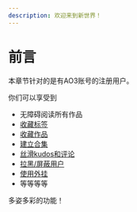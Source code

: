 ```yaml
---
description: 欢迎来到新世界！
---
```


# 前言

本章节针对的是有AO3账号的注册用户。

你们可以享受到

* 无障碍阅读所有作品
* [收藏标签](ru-he-shou-cang-biao-qian.md)
* [收藏作品](shu-qian-shou-cang-bookmark.md)
* [建立合集](he-ji-shi-shi-mo-zen-mo-yong.md)
* [丝滑kudos和评论](../hu-dong-yu-jiao-liu/dian-zan-yu-ping-lun/)
* [拉黑/屏蔽用户](../hu-dong-yu-jiao-liu/la-hei-ping-bi-gong-neng.md)
* [使用外挂](ao3-wai-gua.md)
* 等等等等

多姿多彩的功能！
